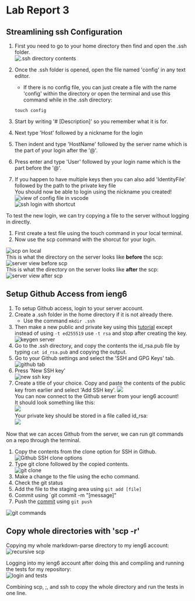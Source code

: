 # Lab Report 3
## Streamlining ssh Configuration  
1. First you need to go to your home directory then find and open the .ssh folder.  
![.ssh directory contents](Images\Lab5\ssh_dir_view.png)

2. Once the .ssh folder is opened, open the file named 'config' in any text editor.
    - If there is no config file, you can just create a file with the name 'config' within the directory or open the terminal and use this command while in the .ssh directory:

    ```
    touch config
    ```  
3. Start by writing '# [Description]' so you remember what it is for.  
4. Next type 'Host' followed by a nickname for the login  
5. Then indent and type 'HostName' followed by the server name which is the part of your login after the '@'.  
6. Press enter and type 'User' followed by your login name which is the part before the '@'.  
7. If you happen to have multiple keys then you can also add 'IdentityFile' followed by the path to the private key file  
You should now be able to login using the nickname you created!  
![view of config file in vscode](Images\Lab5\vscode_config_view.png)  
![ssh login with shortcut](Images\Lab5\ssh_shortcut_login.png)  

To test the new login, we can try copying a file to the server without logging in directly.  
1. First create a test file using the touch command in your local terminal.  
2. Now use the scp command with the shorcut for your login.  

![scp on local](Images\Lab5\local_scp_to_server.png)  
This is what the directory on the server looks like **before** the scp:  
![server view before scp](Images\Lab5\remote_before_scp.png)  
This is what the directory on the server looks like **after** the scp:  
![server view after scp](Images\Lab5\server_after_scp.png)  

## Setup Github Access from ieng6  
1. To setup Github access, login to your server account.  
2. Create a .ssh folder in the home directory if it is not already there.
    - Use the command `mkdir .ssh`
3. Then make a new public and private key using this [tutorial](https://trinityxortiz.github.io/cse15l-lab-reports/lab-report-1-week-2.html) except instead of using `-t ed255519` use `-t rsa` and stop after creating the key.  
![keygen server ](Images\Lab5\server_keygen.png)
4. Go to the .ssh directory, and copy the contents the id_rsa.pub file by typing `cat id_rsa.pub` and copying the output.
5. Go to your Github settings and select the 'SSH and GPG Keys' tab.  
![github tab](Images\Lab5\github_settings.png)  
6. Press 'New SSH key'  
![new ssh key](Images\Lab5\new_sshkey.png)  
7. Create a title of your choice. Copy and paste the contents of the public key from earlier and select 'Add SSH key'. 
![](Images\Lab5\add_new_view.png)   
You can now connect to the Github server from your ieng6 account!  
It should look something like this:  
![](Images\Lab5\key_storage.png)  
Your private key should be stored in a file called id_rsa:  
![](Images\Lab5\server_key_location.png)  

Now that we can acces Github from the server, we can run git commands on a repo through the terminal. 
1. Copy the contents from the clone option for SSH in Github.  
![Github SSH clone options](Images\Lab5\git_ssh.png)  
2. Type git clone followed by the copied contents.  
![git clone](Images\Lab5\git_clone.png)  
3. Make a change to the file using the echo command.  
4. Check the git status  
5. Add the file to the staging area using `git add [file]`
6. Commit using `git commit -m "[message]"  
7. Push the [commit](https://github.com/trinityxortiz/cse15l-lab-reports/commit/14b3729d4fb694cfd872402a9049e6605e7115fc) using `git push`   

![git commands](Images\Lab5\commands.png)  

## Copy whole directories with 'scp -r' 
Copying my whole markdown-parse directory to my ieng6 account:  
![recursive scp](Images\Lab5\recursive_scp.png)  

Logging into my ieng6 account after doing this and compiling and running the tests for my repository:  
![login and tests](Images\Lab5\login_after_recursive_copy.png) 

Combining scp, ;, and ssh to copy the whole directory and run the tests in one line.